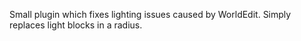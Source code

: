 Small plugin which fixes lighting issues caused by WorldEdit. Simply replaces light blocks in a radius.
